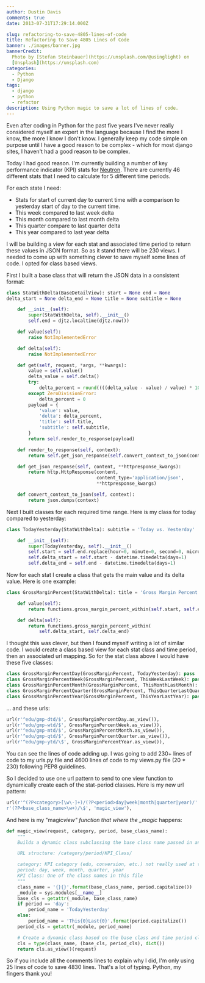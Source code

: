 ```yaml
---
author: Dustin Davis
comments: true
date: 2013-07-31T17:29:14.000Z

slug: refactoring-to-save-4805-lines-of-code
title: Refactoring to Save 4805 Lines of Code
banner: ./images/banner.jpg
bannerCredit:
  Photo by [Stefan Steinbauer](https://unsplash.com/@usinglight) on
  [Unsplash](https://unsplash.com)
categories:
  - Python
  - Django
tags:
  - django
  - python
  - refactor
description: Using Python magic to save a lot of lines of code.
---
```


Even after coding in Python for the past five years I've never really considered
myself an expert in the language because I find the more I know, the more I know
I don't know. I generally keep my code simple on purpose until I have a good
reason to be complex - which for most django sites, I haven't had a good reason
to be complex.

Today I had good reason. I'm currently building a number of key performance
indicator (KPI) stats for [Neutron](http://www.neutroninteractive.com). There
are currently 46 different stats that I need to calculate for 5 different time
periods.

For each state I need:

- Stats for start of current day to current time with a comparison to yesterday
  start of day to the current time.
- This week compared to last week delta
- This month compared to last month delta
- This quarter compare to last quarter delta
- This year compared to last year delta

I will be building a view for each stat and associated time period to return
these values in JSON format. So as it stand there will be 230 views. I needed to
come up with something clever to save myself some lines of code. I opted for
class based views.

First I built a base class that will return the JSON data in a consistent
format:

```python
class StatWithDelta(BaseDetailView): start = None end = None
delta_start = None delta_end = None title = None subtitle = None

    def __init__(self):
        super(StatWithDelta, self).__init__()
        self.end = djtz.localtime(djtz.now())

    def value(self):
        raise NotImplementedError

    def delta(self):
        raise NotImplementedError

    def get(self, request, *args, **kwargs):
        value = self.value()
        delta_value = self.delta()
        try:
            delta_percent = round((((delta_value - value) / value) * 100), 2)
        except ZeroDivisionError:
            delta_percent = 0
        payload = {
            'value': value,
            'delta': delta_percent,
            'title': self.title,
            'subtitle': self.subtitle,
        }
        return self.render_to_response(payload)

    def render_to_response(self, context):
        return self.get_json_response(self.convert_context_to_json(context))

    def get_json_response(self, content, **httpresponse_kwargs):
        return http.HttpResponse(content,
                                 content_type='application/json',
                                 **httpresponse_kwargs)

    def convert_context_to_json(self, context):
        return json.dumps(context)
```

Next I built classes for each required time range. Here is my class for today
compared to yesterday:

```python
class TodayYesterday(StatWithDelta): subtitle = 'Today vs. Yesterday'

    def __init__(self):
        super(TodayYesterday, self).__init__()
        self.start = self.end.replace(hour=0, minute=0, second=0, microsecond=0)
        self.delta_start = self.start - datetime.timedelta(days=1)
        self.delta_end = self.end - datetime.timedelta(days=1)
```

Now for each stat I create a class that gets the main value and its delta value.
Here is one example:

```python
class GrossMarginPercent(StatWithDelta): title = 'Gross Margin Percent'

    def value(self):
        return functions.gross_margin_percent_within(self.start, self.end)

    def delta(self):
        return functions.gross_margin_percent_within(
            self.delta_start, self.delta_end)
```

I thought this was clever, but then I found myself writing a lot of similar
code. I would create a class based view for each stat class and time period,
then an associated url mapping. So for the stat class above I would have these
five classes:

```python
class GrossMarginPercentDay(GrossMarginPercent, TodayYesterday): pass
class GrossMarginPercentWeek(GrossMarginPercent, ThisWeekLastWeek): pass
class GrossMarginPercentMonth(GrossMarginPercent, ThisMonthLastMonth): pass
class GrossMarginPercentQuarter(GrossMarginPercent, ThisQuarterLastQuarter): pass
class GrossMarginPercentYear(GrossMarginPercent, ThisYearLastYear): pass
```

... and these urls:

```python
url(r'^edu/gmp-dtd/$', GrossMarginPercentDay.as_view()),
url(r'^edu/gmp-wtd/$', GrossMarginPercentWeek.as_view()),
url(r'^edu/gmp-mtd/$', GrossMarginPercentMonth.as_view()),
url(r'^edu/gmp-qtd/$', GrossMarginPercentQuarter.as_view()),
url(r'^edu/gmp-ytd/\$', GrossMarginPercentYear.as_view()),
```

You can see the lines of code adding up. I was going to add 230+ lines of code
to my urls.py file and 4600 lines of code to my views.py file (20 \* 230)
following PEP8 guidelines.

So I decided to use one url pattern to send to one view function to dynamically
create each of the stat-period classes. Here is my new url pattern:

```python
url(r'^(?P<category>[\w\-]+)/(?P<period>day|week|month|quarter|year)/'
r'(?P<base_class_name>\w+)/\$', 'magic_view'),
```

And here is my "magic*view" function that where the \_magic* happens:

```python
def magic_view(request, category, period, base_class_name):
    """
    Builds a dynamic class subclassing the base class name passed in and a time period class. It will return its as_view() method.

    URL structure: /category/period/KPI_Class/

    category: KPI category (edu, conversion, etc.) not really used at this point
    period: day, week, month, quarter, year
    KPI Class: One of the class names in this file
    """
    class_name = '{}{}'.format(base_class_name, period.capitalize())
    _module = sys.modules[__name__]
    base_cls = getattr(_module, base_class_name)
    if period == 'day':
        period_name = 'TodayYesterday'
    else:
        period_name = 'This{0}Last{0}'.format(period.capitalize())
    period_cls = getattr(_module, period_name)

    # Create a dynamic class based on the base class and time period class
    cls = type(class_name, (base_cls, period_cls), dict())
    return cls.as_view()(request)
```

So if you include all the comments lines to explain why I did, I'm only using 25
lines of code to save 4830 lines. That's a lot of typing. Python, my fingers
thank you!
